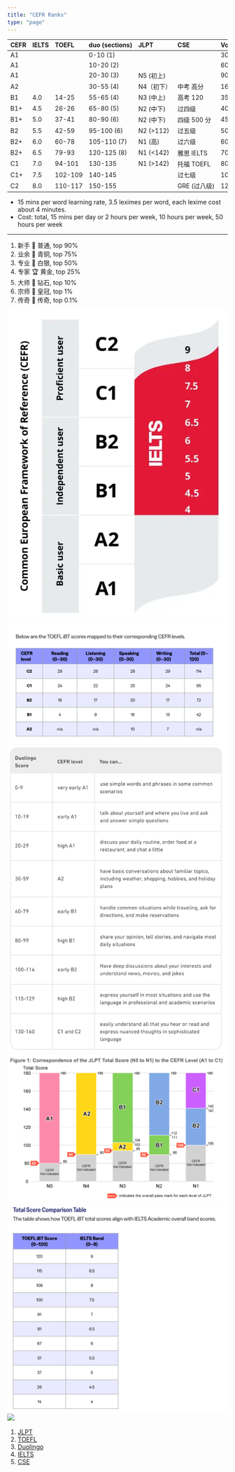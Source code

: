 ```yaml
---
title: "CEFR Ranks"
type: "page"
---
```


<style>
table {
  overflow-x: auto;
  white-space: nowrap;
}
</style>


| CEFR        |   IELTS    |   TOEFL  |  duo (sections)       | JLPT         |CSE         | Vocab (15m/w) | Cost(total, 15m/d, 10h/w, 50h/w) | Percentile/Rarity |
|:------------|:-----------|:---------|:-----------|:-------------|:-----------|:-------|:---------|:---------|
| A1          |             |          |0-10 (1)   |                |            | 300    | 80h | <0.1%|
| A1          |             |          |10-20 (2)    |               |            | 600    | 150h | <0.1%|
| A1          |             |          |20-30 (3)    | N5 (初上)     |            | 900    | 200h, 7m, 1.5m, 1w | <0.1%|
| A2          |             |          |30-55 (4)   | N4（初下）     | 中考 高分   | 1600   | 400h, 14m, 2.5m, 2w | 0.1%	/ 740|
| B1          |   4.0        | 14-25    |55-65 (4)   | N3 (中上)     | 高考 120   | 3500   | 850h, 2.5y, 5m, 1m| 1% / 101 |
| B1+         |   4.5       | 26-26    |65-80 (5)     | N2 (中下)    | 过四级      | 4000   |  | 10% / 10 |
| B1+         |   5.0         | 37-41    |80-90 (6)      | N2 (中下)    | 四级 500 分    | 4500  | | 25% / 4 |
| B2          |   5.5       | 42-59    |95-100 (6)  | N2 (>112)    | 过五级      | 5000   | 1300h, 3y, 6m, 1.5m| 50% / 2 |
| B2+         |   6.0         | 60-78    |105-110 (7)      | N1 (高)    | 过六级      | 6000  | | 75%	/ 4 |
| B2+         |   6.5       | 79-93    |120-125 (8)    | N1 (<142)    | 雅思 IELTS        | 7000   |95% / 20 |
| C1          |   7.0         | 94-101   |130-135   | N1 (>142)    | 托福 TOEFL        | 8000  | 2000h, 5y, 1y, 3m| 98% / 43 |
| C1+         |   7.5       | 102-109  |140-145     |              | 过七级       | 10000 | | 99.9% / 740 |
| C2          |   8.0         | 110-117  |150-155     |              | GRE (过八级) | 12000 | 3000h, 8y, 1.5y, 6m | >99.9% |

* 15 mins per word learning rate, 3.5 leximes per word, each lexime cost about 4 minutes.
* Cost: total, 15 mins per day or 2 hours per week, 10 hours per week, 50 hours per week

-----

1. 新手 🔰 普通, top 90%
1. 业余 🥉 青铜, top 75%
1. 专业 🥈 白银, top 50%
1. 专家 🏆 黄金, top 25%
1. 大师 💎 钻石, top 10%
1. 宗师 👑 皇冠, top 1%
1. 传奇 🦄 传奇, top 0.1%

![](../img/ielts-cefr.webp)
![](../img/toefl-cefr.png)
![](../img/duolingo-cefr.png)
![](../img/jlpt-cefr.png)
![](../img/toefl-ielts.png)
![](../img/ces-ielts.avif)


1. [JLPT](https://www.jlpt.jp/e/about/cefr_reference.html)
1. [TOEFL](https://www.ets.org/toefl/institutions/ibt/compare-scores.html)
1. [Duolingo](https://blog.duolingo.com/duolingo-score/)
1. [IELTS](https://www.ets.org/toefl/institutions/ibt/compare-scores.html)
1. [CSE](https://www.britishcouncil.cn/exams/cse/results)
